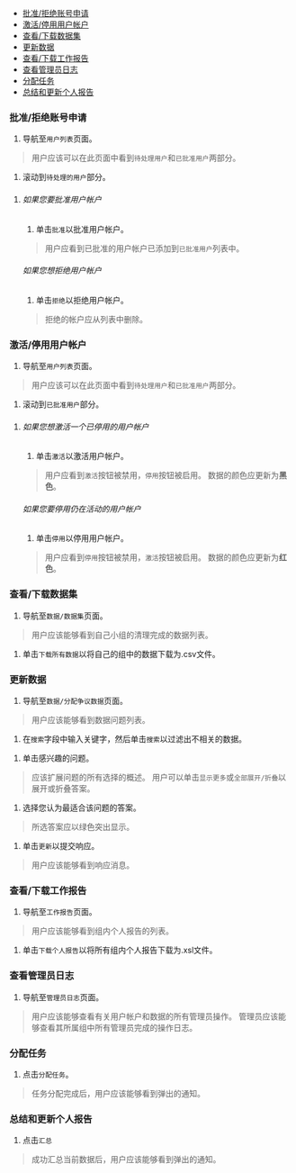 - [批准/拒绝账号申请](#user_pending)  
- [激活/停用用户帐户](#user_approved)  
- [查看/下载数据集](#dataset) 
- [更新数据](#update_data)  
- [查看/下载工作报告](#report)  
- [查看管理员日志](#log)  
- [分配任务](#assign)
- [总结和更新个人报告](#summarize)

### 批准/拒绝账号申请 <a name="user_pending"></a>
1. 导航至`用户列表`页面。
>用户应该可以在此页面中看到`待处理用户`和`已批准用户`两部分。
1. 滚动到`待处理的用户`部分。
>
1. 
    ###### 如果您要批准用户帐户 ######
    1. 单击`批准`以批准用户帐户。
    >用户应看到已批准的用户帐户已添加到`已批准用户`列表中。

    ###### 如果您想拒绝用户帐户 ######
    1. 单击`拒绝`以拒绝用户帐户。
    >拒绝的帐户应从列表中删除。

### 激活/停用用户帐户 <a name="user_approved"></a>
1. 导航至`用户列表`页面。
>用户应该可以在此页面中看到`待处理用户`和`已批准用户`两部分。
1. 滚动到`已批准用户`部分。
>
1. 
    ###### 如果您想激活一个已停用的用户帐户 ######
    1. 单击`激活`以激活用户帐户。
    >用户应看到`激活`按钮被禁用，`停用`按钮被启用。
    >数据的颜色应更新为**黑色**。

    ###### 如果您要停用仍在活动的用户帐户 ######
    1. 单击`停用`以停用用户帐户。
    >用户应看到`停用`按钮被禁用，`激活`按钮被启用。
    >数据的颜色应更新为**红色**。

### 查看/下载数据集 <a name="dataset"></a>
1. 导航至`数据/数据集`页面。
>用户应该能够看到自己小组的清理完成的数据列表。
1. 单击`下载所有数据`以将自己的组中的数据下载为.csv文件。
>

### 更新数据 <a name="update_data"></a>
1. 导航至`数据/分配争议数据`页面。
>用户应该能够看到数据问题列表。
1. 在`搜索`字段中输入关键字，然后单击`搜索`以过滤出不相关的数据。
>
1. 单击感兴趣的问题。
>应该扩展问题的所有选择的概述。
>用户可以单击`显示更多`或`全部展开/折叠`以展开或折叠答案。
1. 选择您认为最适合该问题的答案。
>所选答案应以绿色突出显示。
1. 单击`更新`以提交响应。
>用户应该能够看到响应消息。

### 查看/下载工作报告 <a name="report"></a>
1. 导航至`工作报告`页面。
>用户应该能够看到组内个人报告的列表。
1. 单击`下载个人报告`以将所有组内个人报告下载为.xsl文件。
>

### 查看管理员日志 <a name="log"></a>
1. 导航至`管理员日志`页面。
>用户应该能够查看有关用户帐户和数据的所有管理员操作。
>管理员应该能够查看其所属组中所有管理员完成的操作日志。

### 分配任务 <a name="assign"></a>
1. 点击`分配任务`。
>任务分配完成后，用户应该能够看到弹出的通知。

### 总结和更新个人报告 <a name="summarize"></a>
1. 点击`汇总`
>成功汇总当前数据后，用户应该能够看到弹出的通知。